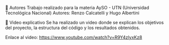 👥 Autores
Trabajo realizado para la materia AySO - UTN (Universidad Tecnológica Nacional)
Autores: Renzo Calcatelli y Hugo Albertini

🎥 Video explicativo Se ha realizado un video donde se explican los objetivos del proyecto, la estructura del código y los resultados obtenidos.

Enlace al video: https://www.youtube.com/watch?v=R9Y4zlyxKz8
